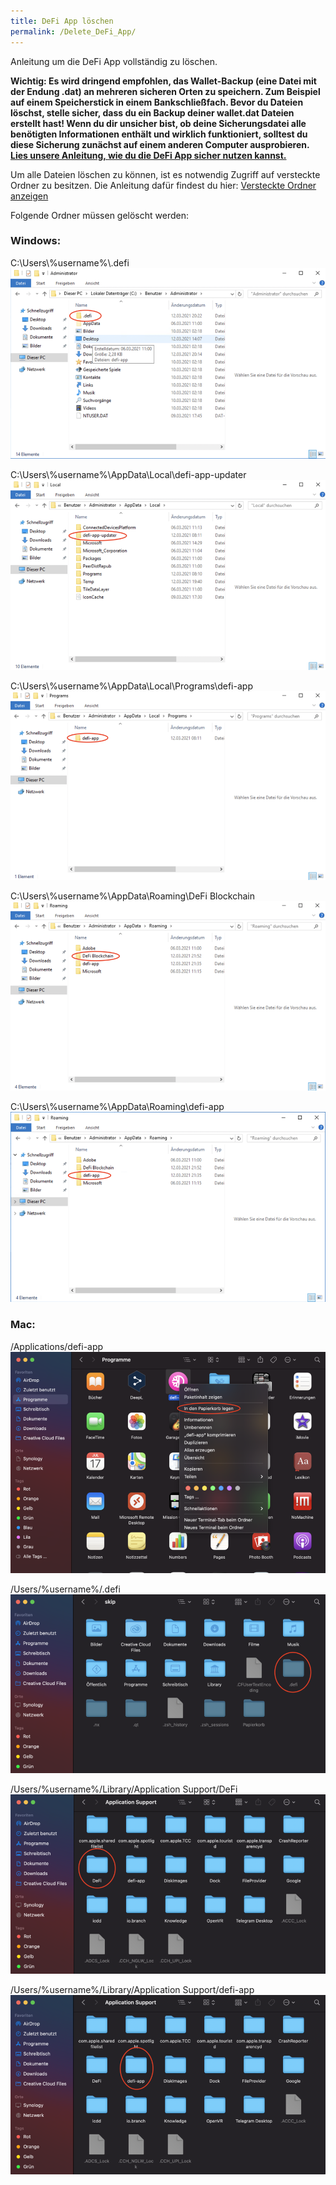```yaml
---
title: DeFi App löschen
permalink: /Delete_DeFi_App/
---
```


Anleitung um die DeFi App vollständig zu löschen.

**Wichtig: Es wird dringend empfohlen, das Wallet-Backup (eine Datei mit der Endung .dat) an mehreren sicheren Orten zu speichern. Zum Beispiel auf einem Speicherstick in einem Bankschließfach. Bevor du Dateien löschst, stelle sicher, dass du ein Backup deiner wallet.dat Dateien erstellt hast! Wenn du dir unsicher bist, ob deine Sicherungsdatei alle benötigten Informationen enthält und wirklich funktioniert, solltest du diese Sicherung zunächst auf einem anderen Computer ausprobieren. [Lies unsere Anleitung, wie du die DeFi App sicher nutzen kannst.](./Vorschlag_zur_Verwendung_der_DeFi_App.md)**

Um alle Dateien löschen zu können, ist es notwendig Zugriff auf versteckte Ordner zu besitzen. Die Anleitung dafür findest du hier: [Versteckte Ordner anzeigen](./Versteckte_Ordner_anzeigen.md)

Folgende Ordner müssen gelöscht werden:

### Windows:

C:\Users\\%username%\\.defi
![C:\Users\\%username%\\.defi](./../media/Bildschirmfoto_2021-03-12_um_21.58.53.png)

C:\Users\\%username%\AppData\Local\defi-app-updater
![C:\Users\\%username%\AppData\Local\defi-app-updater](./../media/Bildschirmfoto_2021-03-12_um_21.59.22.png)

C:\Users\\%username%\AppData\Local\Programs\defi-app
![C:\Users\\%username%\AppData\Local\Programs\defi-app](./../media/Bildschirmfoto_2021-03-12_um_21.59.52.png)

C:\Users\\%username%\AppData\Roaming\DeFi Blockchain
![C:\Users\\%username%\AppData\Roaming\DeFi Blockchain](./../media/Bildschirmfoto_2021-03-12_um_22.00.19.png)

C:\Users\\%username%\AppData\Roaming\defi-app
![C:\Users\\%username%\AppData\Roaming\defi-app](./../media/Bildschirmfoto_2021-03-12_um_22.00.40.png)

### Mac:

/Applications/defi-app
![/Applications/defi-app](./../media/Bildschirmfoto_2021-03-13_um_00.20.40.png)

/Users/%username%/.defi
![/Users/%username%/.defi](./../media/Bildschirmfoto_2021-03-13_um_00.34.04.png)

/Users/%username%/Library/Application Support/DeFi
![/Users/%username%/Library/Application Support/DeFi](./../media/Bildschirmfoto_2021-03-13_um_00.35.09.png)

/Users/%username%/Library/Application Support/defi-app
![/Users/%username%/Library/Application Support/defi-app](./../media/Bildschirmfoto_2021-03-13_um_00.35.291.png)
